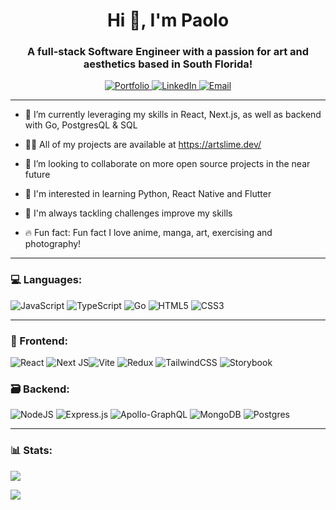<h1 align="center">Hi 👋, I'm Paolo</h1>
<h3 align="center">A full-stack Software Engineer with a passion for art and aesthetics based in South Florida!</h3>
<p align="center">
<a href="https://artslime.dev/">
<img alt="Portfolio" src="https://img.shields.io/badge/PORTFOLIO-black?style=for-the-badge&logo=nextdotjs&logoColor=%23fff&logoSize=auto&link=https%3A%2F%2Fartslime.dev%2F">
</a>
<a href="https://www.linkedin.com/in/artslimedev/">
<img alt="LinkedIn" src="https://img.shields.io/badge/LinkedIn-0077B5?style=for-the-badge&logo=linkedin&logoColor=white&logoSize=auto&link=https%3A%2F%2Fwww.linkedin.com%2Fin%2F">
</a>
<a href="mailto:artslimedev@gmail.com">
<img alt="Email" src="https://img.shields.io/badge/EMAIL-purple?style=for-the-badge&logo=minutemailer&logoColor=white&logoSize=auto&link=mailto%3Aartslimedev%40gmail.com">
</a>
</p>

---
- 🌱 I’m currently leveraging my skills in React, Next.js, as well as backend with Go, PostgresQL & SQL

- 👨‍💻 All of my projects are available at https://artslime.dev/

- 🤝 I’m looking to collaborate on more open source projects in the near future

- 🧠 I'm interested in learning Python, React Native and Flutter

- 🧐 I'm always tackling challenges improve my skills

- 🔥 Fun fact: Fun fact I love anime, manga, art, exercising and photography!

---
### 💻 Languages:
![JavaScript](https://img.shields.io/badge/javascript-%23323330.svg?style=for-the-badge&logo=javascript&logoColor=%23F7DF1E) ![TypeScript](https://img.shields.io/badge/typescript-%23007ACC.svg?style=for-the-badge&logo=typescript&logoColor=white) ![Go](https://img.shields.io/badge/go-%2300ADD8.svg?style=for-the-badge&logo=go&logoColor=white) ![HTML5](https://img.shields.io/badge/html5-%23E34F26.svg?style=for-the-badge&logo=html5&logoColor=white) ![CSS3](https://img.shields.io/badge/css3-%231572B6.svg?style=for-the-badge&logo=css3&logoColor=white)

---
### 🎨 Frontend:
![React](https://img.shields.io/badge/react-%2320232a.svg?style=for-the-badge&logo=react&logoColor=%2361DAFB) ![Next JS](https://img.shields.io/badge/Next-black?style=for-the-badge&logo=next.js&logoColor=white)![Vite](https://img.shields.io/badge/vite-%23646CFF.svg?style=for-the-badge&logo=vite&logoColor=white) ![Redux](https://img.shields.io/badge/redux-%23593d88.svg?style=for-the-badge&logo=redux&logoColor=white) ![TailwindCSS](https://img.shields.io/badge/tailwindcss-%2338B2AC.svg?style=for-the-badge&logo=tailwind-css&logoColor=white) ![Storybook](https://img.shields.io/badge/-Storybook-FF4785?style=for-the-badge&logo=storybook&logoColor=white)

### 🗃️ Backend:
![NodeJS](https://img.shields.io/badge/node.js-6DA55F?style=for-the-badge&logo=node.js&logoColor=white) ![Express.js](https://img.shields.io/badge/express.js-%23404d59.svg?style=for-the-badge&logo=express&logoColor=%2361DAFB) ![Apollo-GraphQL](https://img.shields.io/badge/-ApolloGraphQL-311C87?style=for-the-badge&logo=apollo-graphql) ![MongoDB](https://img.shields.io/badge/MongoDB-%234ea94b.svg?style=for-the-badge&logo=mongodb&logoColor=white) ![Postgres](https://img.shields.io/badge/postgres-%23316192.svg?style=for-the-badge&logo=postgresql&logoColor=white) 

---
### 📊 Stats:
![](https://github-readme-stats.vercel.app/api/top-langs/?username=artslimedev&theme=radical&hide_border=false&include_all_commits=false&count_private=false&layout=compact)

![](https://github-readme-stats.vercel.app/api?username=artslimedev&theme=radical&hide_border=false&include_all_commits=false&count_private=false)
